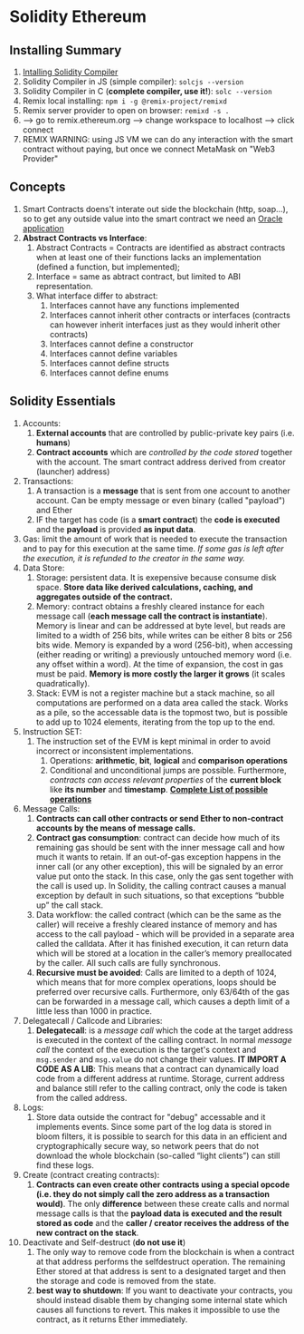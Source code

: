 # Solidity Ethereum

## Installing Summary

1. [Intalling Solidity Compiler](https://docs.soliditylang.org/en/v0.8.11/installing-solidity.html)
1. Solidity Compiler in JS (simple compiler): ``` solcjs --version ```
1. Solidity Compiler in C (**complete compiler, use it!**): ``` solc --version ```
1. Remix local installing: ``` npm i -g @remix-project/remixd ```
1. Remix server provider to open on browser: ``` remixd -s . ```
1. --> go to remix.ethereum.org --> change workspace to localhost --> click connect
1. REMIX WARNING: using JS VM we can do any interaction with the smart contract without paying, but once we connect MetaMask on "Web3 Provider"

## Concepts

1. Smart Contracts doens't interate out side the blockchain (http, soap...), so to get any outside value into the smart contract we need an [Oracle application](https://ethereum.stackexchange.com/questions/85178/what-is-a-blockchain-oracle/85181#85181)
1. **Abstract Contracts vs Interface**:
    1. Abstract Contracts =  Contracts are identified as abstract contracts when at least one of their functions lacks an implementation (defined a function, but implemented);
    1. Interface = same as abtract contract, but limited to ABI representation.
    1. What interface differ to abstract:
        1. Interfaces cannot have any functions implemented
        1. Interfaces cannot inherit other contracts or interfaces (contracts can however inherit interfaces just as they would inherit other contracts)
        1. Interfaces cannot define a constructor
        1. Interfaces cannot define variables
        1. Interfaces cannot define structs
        1. Interfaces cannot define enums

## Solidity Essentials

1. Accounts:
    1. **External accounts** that are controlled by public-private key pairs (i.e. **humans**)
    1. **Contract accounts** which are *controlled by the code stored* together with the account. The smart contract address derived from creator (launcher) address)
1. Transactions:
    1. A transaction is a **message** that is sent from one account to another account. Can be empty message or even binary (called "payload") and Ether
    1. IF the target has code (is a **smart contract**) the **code is executed** and the **payload** is provided **as input data**.
1. Gas: limit the amount of work that is needed to execute the transaction and to pay for this execution at the same time. *If some gas is left after the execution, it is refunded to the creator in the same way.*
1. Data Store:
    1. Storage: persistent data. It is exepensive because consume disk space. **Store data like derived calculations, caching, and aggregates outside of the contract.**
    1. Memory: contract obtains a freshly cleared instance for each message call (**each message call the contract is instantiate**). Memory is linear and can be addressed at byte level, but reads are limited to a width of 256 bits, while writes can be either 8 bits or 256 bits wide. Memory is expanded by a word (256-bit), when accessing (either reading or writing) a previously untouched memory word (i.e. any offset within a word). At the time of expansion, the cost in gas must be paid. **Memory is more costly the larger it grows** (it scales quadratically).
    1. Stack: EVM is not a register machine but a stack machine, so all computations are performed on a data area called the stack. Works as a pile, so the accessable data is the topmost two, but is possible to add up to 1024 elements, iterating from the top up to the end.
1. Instruction SET:
    1. The instruction set of the EVM is kept minimal in order to avoid incorrect or inconsistent implementations.
        1. Operations: **arithmetic**, **bit**, **logical** and **comparison operations**
        1. Conditional and unconditional jumps are possible. Furthermore, *contracts can access relevant properties* of the **current block** like **its number** and **timestamp**. [**Complete List of possible operations**](https://docs.soliditylang.org/en/v0.8.11/yul.html#opcodes)
1. Message Calls:
    1. **Contracts can call other contracts or send Ether to non-contract accounts by the means of message calls.**
    1. **Contract gas consumption**: contract can decide how much of its remaining gas should be sent with the inner message call and how much it wants to retain. If an out-of-gas exception happens in the inner call (or any other exception), this will be signaled by an error value put onto the stack. In this case, only the gas sent together with the call is used up. In Solidity, the calling contract causes a manual exception by default in such situations, so that exceptions “bubble up” the call stack.
    1. Data workflow: the called contract (which can be the same as the caller) will receive a freshly cleared instance of memory and has access to the call payload - which will be provided in a separate area called the calldata. After it has finished execution, it can return data which will be stored at a location in the caller’s memory preallocated by the caller. All such calls are fully synchronous.
    1. **Recursive must be avoided**: Calls are limited to a depth of 1024, which means that for more complex operations, loops should be preferred over recursive calls. Furthermore, only 63/64th of the gas can be forwarded in a message call, which causes a depth limit of a little less than 1000 in practice.
1. Delegatecall / Callcode and Libraries:
    1. **Delegatecall**: is a *message call* which the code at the target address is executed in the context of the calling contract. In normal *message call* the context of the execution is the target's context and ```msg.sender``` and ```msg.value``` do not change their values. **IT IMPORT A CODE AS A LIB**: This means that a contract can dynamically load code from a different address at runtime. Storage, current address and balance still refer to the calling contract, only the code is taken from the called address. 
1. Logs:
    1. Store data outside the contract for "debug" accessable and it implements events. Since some part of the log data is stored in bloom filters, it is possible to search for this data in an efficient and cryptographically secure way, so network peers that do not download the whole blockchain (so-called “light clients”) can still find these logs.
1. Create (contract creating contracts):
    1. **Contracts can even create other contracts using a special opcode (i.e. they do not simply call the zero address as a transaction would)**. The only **difference** between these create calls and normal message calls is that the **payload data is executed and the result stored as code** and the **caller / creator receives the address of the new contract on the stack**.
1. Deactivate and Self-destruct (**do not use it**)
    1. The only way to remove code from the blockchain is when a contract at that address performs the selfdestruct operation. The remaining Ether stored at that address is sent to a designated target and then the storage and code is removed from the state.
    1. **best way to shutdown**: If you want to deactivate your contracts, you should instead disable them by changing some internal state which causes all functions to revert. This makes it impossible to use the contract, as it returns Ether immediately.



